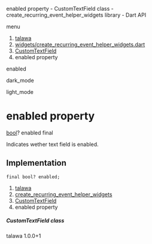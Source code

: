 




enabled property - CustomTextField class - create\_recurring\_event\_helper\_widgets library - Dart API







menu

1. [talawa](../../index.html)
2. [widgets/create\_recurring\_event\_helper\_widgets.dart](../../file-___home_harshil_Desktop_open-source_palisadoes_talawa_lib_widgets_create_recurring_event_helper_widgets/)
3. [CustomTextField](../../file-___home_harshil_Desktop_open-source_palisadoes_talawa_lib_widgets_create_recurring_event_helper_widgets/CustomTextField-class.html)
4. enabled property

enabled


dark\_mode

light\_mode




# enabled property


[bool](https://api.flutter.dev/flutter/dart-core/bool-class.html)?
enabled
final

Indicates wether text field is enabled.


## Implementation

```
final bool? enabled;
```

 


1. [talawa](../../index.html)
2. [create\_recurring\_event\_helper\_widgets](../../file-___home_harshil_Desktop_open-source_palisadoes_talawa_lib_widgets_create_recurring_event_helper_widgets/)
3. [CustomTextField](../../file-___home_harshil_Desktop_open-source_palisadoes_talawa_lib_widgets_create_recurring_event_helper_widgets/CustomTextField-class.html)
4. enabled property

##### CustomTextField class





talawa
1.0.0+1






